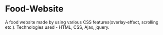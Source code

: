 # Food-Website
A food website made by using various CSS features(overlay-effect, scrolling etc.).  Technologies used - HTML, CSS, Ajax, jquery.
